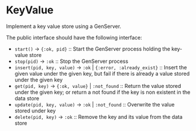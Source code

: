# KeyValue

Implement a key value store using a GenServer.

The public interface should have the following interface:

- `start()` -> `{:ok, pid}` :: Start the GenServer process holding the
  key-value store
- `stop(pid)` -> `:ok` :: Stop the GenServer process
- `insert(pid, key, value)` -> `:ok` | `{:error, :already_exist}` ::
     Insert the given value under the given key, but fail if there is
     already a value stored under the given key
- `get(pid, key)` -> `{:ok, value}` | `:not_found` :: Return the value
     stored under the given key; or return a not found if the key is
     non existent in the data store
- `update(pid, key, value)` -> `:ok` | `:not_found` :: Overwrite the
     value stored under key
- `delete(pid, key)` -> `:ok` :: Remove the key and its value from the
  data store
